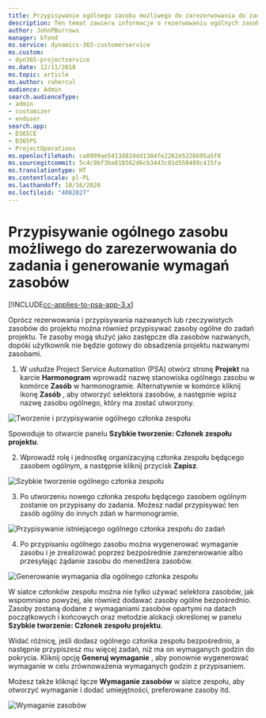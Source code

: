 ```yaml
---
title: Przypisywanie ogólnego zasobu możliwego do zarezerwowania do zadania i zespołu projektu
description: Ten temat zawiera informacje o rezerwowaniu ogólnych zasobów dla zadań i zespołów projektów.
author: JohnPBurrows
manager: kfend
ms.service: dynamics-365-customerservice
ms.custom:
- dyn365-projectservice
ms.date: 12/11/2018
ms.topic: article
ms.author: ruhercul
audience: Admin
search.audienceType:
- admin
- customizer
- enduser
search.app:
- D365CE
- D365PS
- ProjectOperations
ms.openlocfilehash: ca0999ae5413d824dd1384fe2262e5226695a5f8
ms.sourcegitcommit: 5c4c9bf3ba018562d6cb3443c01d550489c415fa
ms.translationtype: HT
ms.contentlocale: pl-PL
ms.lasthandoff: 10/16/2020
ms.locfileid: "4082027"
---
```

# <a name="assign-generic-bookable-resources-to-a-task-and-generate-resource-requirements"></a>Przypisywanie ogólnego zasobu możliwego do zarezerwowania do zadania i generowanie wymagań zasobów 

[!INCLUDE[cc-applies-to-psa-app-3.x](../includes/cc-applies-to-psa-app-3x.md)]

Oprócz rezerwowania i przypisywania nazwanych lub rzeczywistych zasobów do projektu można również przypisywać zasoby ogólne do zadań projektu. Te zasoby mogą służyć jako zastępcze dla zasobów nazwanych, dopóki użytkownik nie będzie gotowy do obsadzenia projektu nazwanymi zasobami. 

1. W usłudze Project Service Automation (PSA) otwórz stronę **Projekt** na karcie **Harmonogram** wprowadź nazwę stanowiska ogólnego zasobu w komórce **Zasób** w harmonogramie. Alternatywnie w komórce kliknij ikonę **Zasób** , aby otworzyć selektora zasobów, a następnie wpisz nazwę zasobu ogólnego, który ma zostać utworzony.

![Tworzenie i przypisywanie ogólnego członka zespołu](media/RM-how-to-9.png)

Spowoduje to otwarcie panelu **Szybkie tworzenie: Członek zespołu projektu**. 

2. Wprowadź rolę i jednostkę organizacyjną członka zespołu będącego zasobem ogólnym, a następnie kliknij przycisk **Zapisz**.

![Szybkie tworzenie ogólnego członka zespołu](media/RM-how-to-10.png)

3. Po utworzeniu nowego członka zespołu będącego zasobem ogólnym zostanie on przypisany do zadania. Możesz nadal przypisywać ten zasób ogólny do innych zdań w harmonogramie.

![Przypisywanie istniejącego ogólnego członka zespołu do zadań](media/RM-how-to-11.png)

4. Po przypisaniu ogólnego zasobu można wygenerować wymaganie zasobu i je zrealizować poprzez bezpośrednie zarezerwowanie albo przesyłając żądanie zasobu do menedżera zasobów.

![Generowanie wymagania dla ogólnego członka zespołu](media/RM-how-to-12.png)

W siatce członków zespołu można nie tylko używać selektora zasobów, jak wspomniano powyżej, ale również dodawać zasoby ogólne bezpośrednio. Zasoby zostaną dodane z wymaganiami zasobów opartymi na datach początkowych i końcowych oraz metodzie alokacji określonej w panelu **Szybkie tworzenie: Członek zespołu projektu**.

Widać różnicę, jeśli dodasz ogólnego członka zespołu bezpośrednio, a następnie przypiszesz mu więcej zadań, niż ma on wymaganych godzin do pokrycia. Kliknij opcję **Generuj wymaganie** , aby ponownie wygenerować wymaganie w celu zrównoważenia wymaganych godzin z przypisaniem.

Możesz także kliknąć łącze **Wymaganie zasobów** w siatce zespołu, aby otworzyć wymaganie i dodać umiejętności, preferowane zasoby itd.

![Wymaganie zasobów](media/RM-how-to-13.png)

